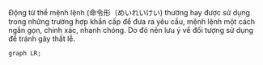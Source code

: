 ﻿Động từ thể mệnh lệnh (命令形（めいれいけい) thường hay được sử dụng trong những trường hợp khẩn cấp để đưa ra yêu cầu, mệnh lệnh một cách ngắn gọn, chính xác, nhanh chóng. Do đó nên lưu ý về đối tượng sử dụng để tránh gây thất lễ.
```mermaid
graph LR;
    
```